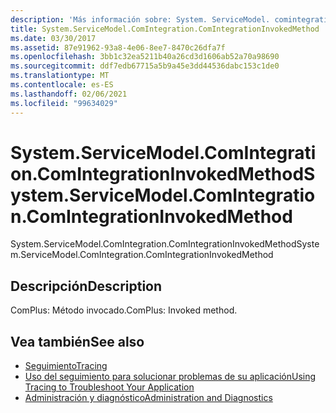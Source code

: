 ```yaml
---
description: 'Más información sobre: System. ServiceModel. comintegration. ComIntegrationInvokedMethod'
title: System.ServiceModel.ComIntegration.ComIntegrationInvokedMethod
ms.date: 03/30/2017
ms.assetid: 87e91962-93a8-4e06-8ee7-8470c26dfa7f
ms.openlocfilehash: 3bb1c32ea5211b40a26cd3d1606ab52a70a98690
ms.sourcegitcommit: ddf7edb67715a5b9a45e3dd44536dabc153c1de0
ms.translationtype: MT
ms.contentlocale: es-ES
ms.lasthandoff: 02/06/2021
ms.locfileid: "99634029"
---
```

# <a name="systemservicemodelcomintegrationcomintegrationinvokedmethod"></a><span data-ttu-id="2c0c0-103">System.ServiceModel.ComIntegration.ComIntegrationInvokedMethod</span><span class="sxs-lookup"><span data-stu-id="2c0c0-103">System.ServiceModel.ComIntegration.ComIntegrationInvokedMethod</span></span>

<span data-ttu-id="2c0c0-104">System.ServiceModel.ComIntegration.ComIntegrationInvokedMethod</span><span class="sxs-lookup"><span data-stu-id="2c0c0-104">System.ServiceModel.ComIntegration.ComIntegrationInvokedMethod</span></span>  
  
## <a name="description"></a><span data-ttu-id="2c0c0-105">Descripción</span><span class="sxs-lookup"><span data-stu-id="2c0c0-105">Description</span></span>  

 <span data-ttu-id="2c0c0-106">ComPlus: Método invocado.</span><span class="sxs-lookup"><span data-stu-id="2c0c0-106">ComPlus: Invoked method.</span></span>  
  
## <a name="see-also"></a><span data-ttu-id="2c0c0-107">Vea también</span><span class="sxs-lookup"><span data-stu-id="2c0c0-107">See also</span></span>

- [<span data-ttu-id="2c0c0-108">Seguimiento</span><span class="sxs-lookup"><span data-stu-id="2c0c0-108">Tracing</span></span>](index.md)
- [<span data-ttu-id="2c0c0-109">Uso del seguimiento para solucionar problemas de su aplicación</span><span class="sxs-lookup"><span data-stu-id="2c0c0-109">Using Tracing to Troubleshoot Your Application</span></span>](using-tracing-to-troubleshoot-your-application.md)
- [<span data-ttu-id="2c0c0-110">Administración y diagnóstico</span><span class="sxs-lookup"><span data-stu-id="2c0c0-110">Administration and Diagnostics</span></span>](../index.md)
